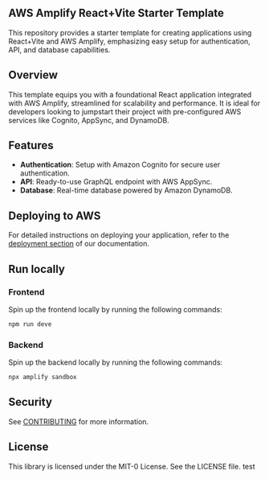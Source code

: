 ## AWS Amplify React+Vite Starter Template

This repository provides a starter template for creating applications using React+Vite and AWS Amplify, emphasizing easy setup for authentication, API, and database capabilities.

## Overview

This template equips you with a foundational React application integrated with AWS Amplify, streamlined for scalability and performance. It is ideal for developers looking to jumpstart their project with pre-configured AWS services like Cognito, AppSync, and DynamoDB.

## Features

- **Authentication**: Setup with Amazon Cognito for secure user authentication.
- **API**: Ready-to-use GraphQL endpoint with AWS AppSync.
- **Database**: Real-time database powered by Amazon DynamoDB.

## Deploying to AWS

For detailed instructions on deploying your application, refer to the [deployment section](https://docs.amplify.aws/react/start/quickstart/#deploy-a-fullstack-app-to-aws) of our documentation.

## Run locally

### Frontend

Spin up the frontend locally by running the following commands:

```bash
npm run deve
```

### Backend

Spin up the backend locally by running the following commands:

```bash
npx amplify sandbox
```

## Security

See [CONTRIBUTING](CONTRIBUTING.md#security-issue-notifications) for more information.

## License

This library is licensed under the MIT-0 License. See the LICENSE file.
test

